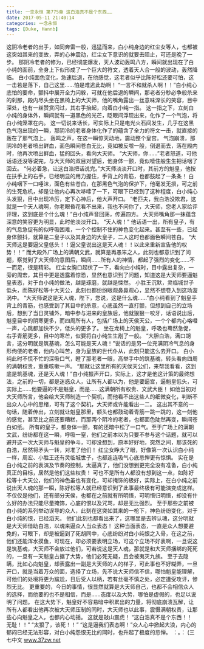 ```yaml
---
title: 一念永恒 第775章 这白浩真不是个东西……
date: 2017-05-11 21:40:14
categories: 一念永恒
tags: [Duke, Hannb]
---
```


这阴冷老者的出手，如同奔雷一般，迅猛而来，白小纯身边的红尘女等人，也都被这突如其来的变故，弄的心神震动，红尘女下意识的就要去阻止，可还是晚了一步。
那阴冷老者的修为，已经彻底爆发，天人波动轰鸣八方，瞬间就出现在了白小纯的面前，全身上下似形成了一个巨大的符文，透着天人合一般的波动，轰然降临。
白小纯面色变化，急速后退，在他感觉，这老者似乎比陈好松还要可怕，这一击若是落下，自己这里……怕是难逃此劫啊！
“一言不和就杀人啊！！”白小纯心底怕的要命，颤抖中展开全力闪躲，可就在他后退的瞬间，那老者分秒必争般杀来的刹那，殿内尽头坐在黑椅上的大天师，他的嘴角露出一丝意味深长的笑容，目中深处，也有一丝赞赏闪过，其右手抬起，向着白小纯一指。
这一指之下，立刻白小纯的身体外，瞬间就有一道黑色的光芒，眨眼间浮现出来，化作了一个气泡，将白小纯笼罩在内。
这一切说来话长，可实际上只是电光火石间发生，几乎在这黑色气泡出现的一瞬，那阴冷的老者身体化作了的蕴含了全力的符文一击，就直接的轰在了那气泡上。
轰鸣之声，在这一瞬惊天动地，震动整个皇宫。
气泡崩溃，那阴冷的老者喷出鲜血，面色瞬间苍白无比，竟如被反噬一般，倒退而去，落在殿内时，他再次喷出鲜血，猛的回头，看向大天师。
“大天师，你……”老者怒道，可他话语还没等说完，与大天师的双目对望后，他身体一颤，竟似噎住般生生把话咽了回去。
“何必着急，让这白浩把话说完。”大天师淡淡开口时，其前方的魁皇，他按在扶手上的右手，已经明显的用力握住，手背上的青筋，也都鼓起了一条条！
白小纯咽下一口唾沫，面色有些苍白，在那黑色气泡的保护下，他毫发无损，可之前的生死危机，却是让他内心再次哆嗦了一下，可眼下已经到了这种程度，白小纯心头发狠，目中出现冷厉，定下心神后，他大声开口。
“老匹夫，我白浩没欺君，这就是一个天人魂啊，你老眼昏花看不出来，我也不问你了，大天师，您老人家给评评理，这到底是个什么魂！”白小纯声音回荡，传遍四方。
大天师嘴角那一抹蕴含深意的笑容更为明显，此时他淡淡开口。
“天人魂！”
他话语一出，所有皇子，有的气息急促有的似呼吸困难，一个个控制不住的神色变化起来。甚至有一些，已经身体颤抖，就算是二皇子以及其身边的大皇子，二人这时也都面色瞬间苍白。
“大天师这是要逼父皇低头！！逼父皇说出这是天人魂！！以此来重新宣告他的权势！！”
而大殿外广场上的满朝文武，就算是再愚笨之人，此刻也都意识到了问题，察觉到了大天师的意图后，瞬间……所有人的神情，都起了强烈的变化……不一而足，很是精彩。
红尘女胸口起伏了一下，看向白小纯时，目中露出复杂，一旁的周宏，其目中更是透露着惊恐，显然也意识到了问题，知道这是大天师要逼魁皇表态，对于白小纯的做法，越是琢磨，就越是悚然。
小胜王沉默，灵临城世子低头，而陈好松等十大天公，此刻也都纷纷眼观鼻鼻观心，显然不想卷入到这场漩涡中。
“大天师说这是天人魂，陛下，您说，这是什么魂……”白小纯看到了魁皇手背上的青筋，也感受到了其目中的杀意，心底虽然一直打颤，但想到自己的立场后，想到了当日灵铺外，暗中参与进来的皇族后，他就狠狠一咬牙，话语说出后，魁皇目中的阴寒更多，而四周所有人，包括广场上的天侯天公，一个个都内心咯噔一声，心跳都加快不少，低头的更多了。
坐在龙椅上的魁皇，呼吸也蓦然急促，右手青筋更多，目中的寒芒，似要将白小纯生生剐了一般。
“大胆白浩，满口胡言，这分明就是筑基魂，怎么可能是天人魂！”说话的是另一位充满阴冷气息的身形佝偻的老者，他内心叫苦，身为皇族的世代仆从，此刻只能这么去开口。
白小纯此时不慌不忙的深吸口气，瞪了那老者一眼，高举手中的筑基魂，转头看向四周的满朝权贵，重重咳嗽一声。
“那就让这里所有的天侯天公们，来帮我看看，这到底是筑基魂，还是天人魂！”白小纯振声开口，实际上，这才是他这计策的最终想法，之前的一切，都是迷惑众人，让所有人都以为，他是要逼宫，逼魁皇低头，可实际上……他要逼的不是魁皇，而是……这满朝所有权贵、文武大臣！
如他当初对大天师所言，他会给大天师制造一个契机，而他看不出这些人的细微变化，判断不出众人心中的思绪，可有了这个契机，大天师或许能看出一二。
这出其不意的一句话，随着传出，立刻就让魁皇那里，额头也都鼓动着青筋一跳一跳的，这一刻他的感觉，甚至比之前还要糟糕，而那两个阴冷的老者，也都面色陡然再变，瞬间苍白如纸。
所有的皇子，都身体一颤，有的还暗中松了一口气。至于广场上的满朝文武，纷纷都在这一瞬，呼吸一窒，他们之前本以为只要不参与这个话题，就可以避开这一次大天师与魁皇的争斗，可却没想到，原本好好地，突然之间，那该死的白浩，居然将矛头一转，对准了他们！
红尘女睁大了眼，好像第一次认识白小纯一样，周宏、小胜王还有灵临城世子，也都连连吸气心底忌惮更有惊惧。
实在是白小纯之前的表演及节奏的控制，太逼真了，他们没想到更完全没有准备，白小纯真正的目标，居然是他们这些权贵！
可也不是所有人都没有想到这一点，如陈好松等十大天公，他们的神色虽也有变化，可却掩饰的极好，实际上，在白小纯之前说出天人魂的那一瞬，陈好松等人就已经意识到了此事最终极有可能演变成这样。
不仅仅是他们，还有部分天侯，也都在之前就有所明悟，可明悟归明悟，却没有什么好的办法只能尽量掩饰，心底的恨以及咒骂，却是无比强烈。
至于那些之前被白小纯的系列举动误导的众人，此刻在这突如其来的一枪下，神色纷纷变化，对于白小纯的恨，已经滔天。
他们此刻也都看出来了，这哪里是去辨认魂，这分明就是大天师借助白浩，以魂来逼众人当众表态！
这种当面表态，一直是众人想要避免的，可眼下，却是被逼到了死胡同中，心底纷纷对白小纯恨之入骨，在这之前，他们还能浑水摸鱼，可现在，却必须要表明立场，可这个立场不好表啊，一旦说这是筑基魂，大天师不会放过他们，可若说这是天人魂，那就是和大天师捆绑的死死的，一旦有一天魁皇占据了大势，他们必死无疑，且会被夷灭九族。
至于去隐瞒，比如心向魁皇，却表露出一副是大天师的人的样子，可此事也不好糊弄，一旦开口，就是当着万众的面，选择了立场，先不说大天师信不信，哪怕魁皇能理解，可他们的处境将更为尴尬，日后受人以柄，若有丝毫不慎之处，必定遭受攻讦，惨烈无比。
更重要的，今日的事情，很显然就算是大天师自己，也都不会相信众人的选择，而他要的也不是相信，而是……态度以及大势，哪怕是虚假的，也足以说明了问题。
在这大势下，魁皇好不容易暗中积累出的力量，将彻底崩溃瓦解，让所有人都看出他再次被大天师压制的同时，大天师也以此事，震慑满朝权贵，让那些心向魁皇之人，也都内心动摇。
这就是敲山震虎！
“这白浩真不是个东西！！无耻！！”
“太狠了，该死！！”
“这是逼我们表态啊！”众人心中掀起大浪，内心的郁闷已经无法形容，对白小纯怨恨无比的同时，也升起了极度的忌惮。
：。：
(三七中文 www.37zw.net